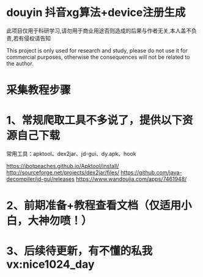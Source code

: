 # douyin 抖音xg算法+device注册生成

此项目仅用于科研学习,请勿用于商业用途否则造成的后果与作者无关,本人盖不负责,若有侵权请告知

This project is only used for research and study, please do not use it for commercial purposes, otherwise the consequences will not be related to the author.

# 采集教程步骤

# 1、常规爬取工具不多说了，提供以下资源自己下载

 常用工具：apktool、dex2jar、jd-gui、dy.apk、hook
 
 https://ibotpeaches.github.io/Apktool/install/
 http://sourceforge.net/projects/dex2jar/files/
 https://github.com/java-decompiler/jd-gui/releases
 https://www.wandoujia.com/apps/7461948/
 
# 2、前期准备+教程查看文档（仅适用小白，大神勿喷！）

# 3、后续待更新，有不懂的私我vx:nice1024_day
